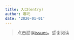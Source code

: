 ```yaml
---
title: 入口(entry)
author: 哪吒
date: '2020-01-01'
---
```


> 点击勘误[issues](https://github.com/webVueBlog/learn-webpack/issues)，感谢阅读










